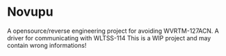 # Novupu
A opensource/reverse engineering project for avoiding WVRTM-127ACN.
A driver for communicating with WLTSS-114
This is a WIP project and may contain wrong informations!